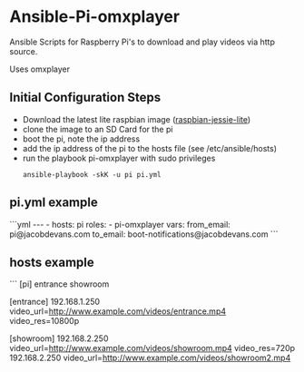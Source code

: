 # Ansible-Pi-omxplayer
Ansible Scripts for Raspberry Pi's to download and play videos via http source.

Uses omxplayer

<h2> Initial Configuration Steps </h2>
<ul>
<li>Download the latest lite raspbian image (<a href="https://downloads.raspberrypi.org/raspbian_lite_latest">raspbian-jessie-lite</a>)</li>
<li>clone the image to an SD Card for the pi</li>
<li> boot the pi, note the ip address </li>
<li> add the ip address of the pi to the hosts file (see /etc/ansible/hosts)</li>
<li> run the playbook pi-omxplayer with sudo privileges </li>
<code>
ansible-playbook -skK -u pi pi.yml
</code>
</ul>
<h2> pi.yml example</h2>
```yml
---
- hosts: pi
  roles:
    - pi-omxplayer
  vars:
    from_email: pi@jacobdevans.com
    to_email: boot-notifications@jacobdevans.com
```

<h2> hosts example</h2>
```
[pi]
entrance
showroom

[entrance]
192.168.1.250  video_url=http://www.example.com/videos/entrance.mp4 video_res=10800p

[showroom]
192.168.2.250  video_url=http://www.example.com/videos/showroom.mp4 video_res=720p
192.168.2.250  video_url=http://www.example.com/videos/showroom2.mp4


```
